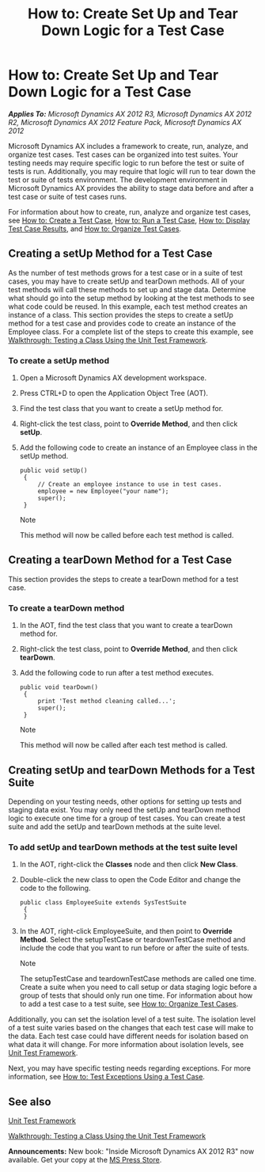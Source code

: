 ﻿---
title: 'How to: Create Set Up and Tear Down Logic for a Test Case'
TOCTitle: 'How to: Create Set Up and Tear Down Logic for a Test Case'
ms:assetid: c6ccaeea-03b8-462e-b52a-79644f6f1d2f
ms:mtpsurl: https://msdn.microsoft.com/en-us/library/Bb496539(v=AX.60)
ms:contentKeyID: 35251119
ms.date: 01/21/2022
mtps_version: v=AX.60
---

# How to: Create Set Up and Tear Down Logic for a Test Case 


_**Applies To:** Microsoft Dynamics AX 2012 R3, Microsoft Dynamics AX 2012 R2, Microsoft Dynamics AX 2012 Feature Pack, Microsoft Dynamics AX 2012_

Microsoft Dynamics AX includes a framework to create, run, analyze, and organize test cases. Test cases can be organized into test suites. Your testing needs may require specific logic to run before the test or suite of tests is run. Additionally, you may require that logic will run to tear down the test or suite of tests environment. The development environment in Microsoft Dynamics AX provides the ability to stage data before and after a test case or suite of test cases runs.

For information about how to create, run, analyze and organize test cases, see [How to: Create a Test Case](how-to-create-a-test-case.md), [How to: Run a Test Case](how-to-run-a-test-case.md), [How to: Display Test Case Results](how-to-display-test-case-results.md), and [How to: Organize Test Cases](how-to-organize-test-cases.md).

## Creating a setUp Method for a Test Case

As the number of test methods grows for a test case or in a suite of test cases, you may have to create setUp and tearDown methods. All of your test methods will call these methods to set up and stage data. Determine what should go into the setup method by looking at the test methods to see what code could be reused. In this example, each test method creates an instance of a class. This section provides the steps to create a setUp method for a test case and provides code to create an instance of the Employee class. For a complete list of the steps to create this example, see [Walkthrough: Testing a Class Using the Unit Test Framework](walkthrough-testing-a-class-using-the-unit-test-framework.md).

### To create a setUp method

1.  Open a Microsoft Dynamics AX development workspace.

2.  Press CTRL+D to open the Application Object Tree (AOT).

3.  Find the test class that you want to create a setUp method for.

4.  Right-click the test class, point to **Override Method**, and then click **setUp**.

5.  Add the following code to create an instance of an Employee class in the setUp method.
    
       ```X++
       public void setUp()
        {
            // Create an employee instance to use in test cases.
            employee = new Employee("your name");
            super();
        }
       ```
    

    > [!NOTE]
    > <P>This method will now be called before each test method is called.</P>



## Creating a tearDown Method for a Test Case

This section provides the steps to create a tearDown method for a test case.

### To create a tearDown method

1.  In the AOT, find the test class that you want to create a tearDown method for.

2.  Right-click the test class, point to **Override Method**, and then click **tearDown**.

3.  Add the following code to run after a test method executes.
    
       ```X++
       public void tearDown()
        {
            print 'Test method cleaning called...';
            super();
        }
       ```
    

    > [!NOTE]
    > <P>This method will now be called after each test method is called.</P>



## Creating setUp and tearDown Methods for a Test Suite

Depending on your testing needs, other options for setting up tests and staging data exist. You may only need the setUp and tearDown method logic to execute one time for a group of test cases. You can create a test suite and add the setUp and tearDown methods at the suite level.

### To add setUp and tearDown methods at the test suite level

1.  In the AOT, right-click the **Classes** node and then click **New Class**.

2.  Double-click the new class to open the Code Editor and change the code to the following.
    
       ```X++
       public class EmployeeSuite extends SysTestSuite
        {
        }
       ```

3.  In the AOT, right-click EmployeeSuite, and then point to **Override Method**. Select the setupTestCase or teardownTestCase method and include the code that you want to run before or after the suite of tests.
    

    > [!NOTE]
    > <P>The setupTestCase and teardownTestCase methods are called one time. Create a suite when you need to call setup or data staging logic before a group of tests that should only run one time. For information about how to add a test case to a test suite, see <A href="how-to-organize-test-cases.md">How to: Organize Test Cases</A>.</P>



Additionally, you can set the isolation level of a test suite. The isolation level of a test suite varies based on the changes that each test case will make to the data. Each test case could have different needs for isolation based on what data it will change. For more information about isolation levels, see [Unit Test Framework](unit-test-framework.md).

Next, you may have specific testing needs regarding exceptions. For more information, see [How to: Test Exceptions Using a Test Case](how-to-test-exceptions-using-a-test-case.md).

## See also

[Unit Test Framework](unit-test-framework.md)

[Walkthrough: Testing a Class Using the Unit Test Framework](walkthrough-testing-a-class-using-the-unit-test-framework.md)

  
**Announcements:** New book: "Inside Microsoft Dynamics AX 2012 R3" now available. Get your copy at the [MS Press Store](https://www.microsoftpressstore.com/store/inside-microsoft-dynamics-ax-2012-r3-9780735685109).

